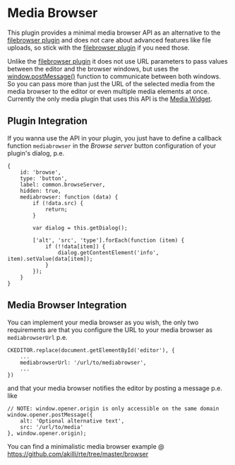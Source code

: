 # Media Browser

This plugin provides a minimal media browser API as an alternative to the [filebrowser plugin](https://ckeditor.com/cke4/addon/filebrowser) and does not care about advanced features like file uploads, so stick with the [filebrowser plugin](https://ckeditor.com/cke4/addon/filebrowser) if you need those.

Unlike the [filebrowser plugin](https://ckeditor.com/cke4/addon/filebrowser) it does not use URL parameters to pass values between the editor and the browser windows, but uses the [window.postMessage()](https://developer.mozilla.org/en-US/docs/Web/API/Window/postMessage) function to communicate between both windows. So you can pass more than just the URL of the selected media from the media browser to the editor or even multiple media elements at once. Currently the only media plugin that uses this API is the [Media Widget](https://ckeditor.com/cke4/addon/media).

## Plugin Integration

If you wanna use the API in your plugin, you just have to define a callback function `mediabrowser` in the _Browse server_ button configuration of your plugin's dialog, p.e.

    {
        id: 'browse',
        type: 'button',
        label: common.browseServer,
        hidden: true,
        mediabrowser: function (data) {
            if (!data.src) {
                return;
            }

            var dialog = this.getDialog();

            ['alt', 'src', 'type'].forEach(function (item) {
                if (!!data[item]) {
                    dialog.getContentElement('info', item).setValue(data[item]);
                }
            });
        }
    }

## Media Browser Integration

You can implement your media browser as you wish, the only two requirements are that you configure the URL to your media browser as `mediabrowserUrl` p.e.

    CKEDITOR.replace(document.getElementById('editor'), {
        ...
        mediabrowserUrl: '/url/to/mediabrowser',
        ...
    })

and that your media browser notifies the editor by posting a message p.e. like

    // NOTE: window.opener.origin is only accessible on the same domain
    window.opener.postMessage({
        alt: 'Optional alternative text',
        src: '/url/to/media'
    }, window.opener.origin);

You can find a minimalistic media browser example @ https://github.com/akilli/rte/tree/master/browser
